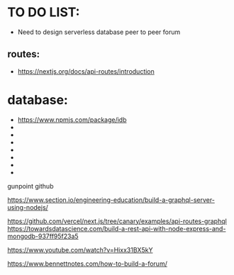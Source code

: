 


# TO DO LIST:
- Need to design serverless database peer to peer forum

## routes:
- https://nextjs.org/docs/api-routes/introduction


# database:
- https://www.npmjs.com/package/idb
- 
- 
- 
- 
- 
- 
- 

gunpoint github


https://www.section.io/engineering-education/build-a-graphql-server-using-nodejs/

https://github.com/vercel/next.js/tree/canary/examples/api-routes-graphql
https://towardsdatascience.com/build-a-rest-api-with-node-express-and-mongodb-937ff95f23a5

https://www.youtube.com/watch?v=Hixx31BX5kY

https://www.bennettnotes.com/how-to-build-a-forum/


















